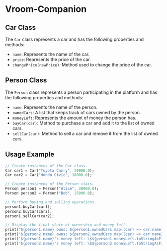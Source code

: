 # Vroom-Companion
## Car Class
The `Car` class represents a car and has the following properties and methods:
- `name`: Represents the name of the car.
- `price`: Represents the price of the car.
- `changePrice(newPrice)`: Method used to change the price of the car.

## Person Class
The `Person` class represents a person participating in the platform and has the following properties and methods:
- `name`: Represents the name of the person.
- `ownedCars`: A list that keeps track of cars owned by the person.
- `moneyLeft`: Represents the amount of money the person has.
- `buyCar(car)`: Method to purchase a car and add it to the list of owned cars.
- `sellCar(car)`: Method to sell a car and remove it from the list of owned cars.

## Usage Example
```dart
// Create instances of the Car class.
Car car1 = Car("Toyota Camry", 20000.0);
Car car2 = Car("Honda Civic", 18000.0);

// Create instances of the Person class.
Person person1 = Person("Alice", 30000.0);
Person person2 = Person("Bob", 25000.0);

// Perform buying and selling operations.
person1.buyCar(car1);
person2.buyCar(car2);
person1.sellCar(car2);

// Display the final state of ownership and money left.
print("${person1.name} owns: ${person1.ownedCars.map((car) => car.name).join(', ')}");
print("${person2.name} owns: ${person2.ownedCars.map((car) => car.name).join(', ')}");
print("${person1.name}'s money left: \$${person1.moneyLeft.toStringAsFixed(2)}");
print("${person2.name}'s money left: \$${person2.moneyLeft.toStringAsFixed(2)}");
